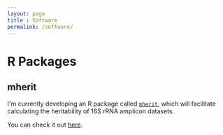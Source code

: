 ```yaml
---
layout: page
title : Software
permalink: /software/
---
```


<h1>R Packages</h1>

<h2>mherit</h2>

I'm currently developing an R package called [<code>mherit</code>](https://danielsprockett.github.io/mherit/), which will facilitate calculating the heritability of 16S rRNA amplicon datasets.  

You can check it out [here](https://danielsprockett.github.io/mherit/).
